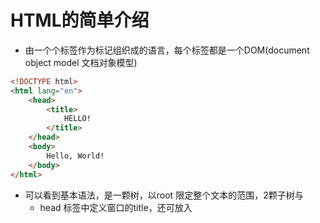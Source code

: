 # HTML的简单介绍
- 由一个个标签作为标记组织成的语言，每个标签都是一个DOM(document object model 文档对象模型)
```html
<!DOCTYPE html>
<html lang="en">
	<head>
		<title>
			HELLO!
		</title>
	</head>
	<body>
		Hello, World!
	</body>
</html>

```

- 可以看到基本语法，是一颗树，以root <html></html> 限定整个文本的范围，2颗子树<head></head>与<body></body>
	- head 标签中定义窗口的title，还可放入<style>更改标签的css样式
	- body 标签中为主要整体的显示内容

## headings
- heading标签 标题大小
```html
<!DOCTYPE html>
<html lang="en">
	<head>
		<title>
			HELLO!
		</title>
	</head>
	<body>
		<h1>This is a heading</h1>
		<h2>This is a smaller heading</h2>
		<h3>This is a heading</h3>
		<h4>This is a heading</h4>
		<h5>This is a heading</h5>
		<h6>This is the smallest heading</h6>
	</body>
</html>
```

## [Lists](./lecture1/lists.html)
- ul 为无序，ol 为有序

## [Image](./lecture1/image.html)
- 通过img 标签插入图片,alt属性设置别名,width属性设置大小

## [a标签](./lecture1/link.html)
- a标签设置链接，重定向

## [table标签](./lecture1/table.html)
- table标签定义表格
	- thead,tbody 区分表头和表体
	- tr,td : row与data 定义每行对应表头的数据
	- 样式里可以通过定义属性
		- border: 1px solid black; 表格框粗细颜色
		- border-collapse: collapse; 框合并
		- width: 60%; 占屏幕大小
		- margin: auto; 通过定义外边距居中

## [form标签](./lecture1/form.html)
- 用于提交表单数据，之后结合action，methods属性，将表单信息提交到指定的servlet处理并重定向或转发到展示页面

# CSS
- 通过style标签或属性指定的html标签内容样式更改

## [style](./lecture1/style.html)
- 标签中可以定义style属性，更改其标签中内容的样式
- 同样可以将style属性的内容保存到css文件中，通过link标签加载样式
- 相同标签不同样式，可以通过class，id加以区分
	- 优先级 inline定义最高，其次id，class，type
	- 选择器的语法最简单的就是 #id .class p 单项选择

## [div](./lecture1/size.html)
- 通过div标签定义width，height属性分区分块
- 设置float属性可以使两个div并排显示

## [font](./lecture1/font.html)
- 定义字体

## css选择器简单语法
- a,b 表示与的关系	multiple element selector
- a b 表示包含，a标签中的b标签	descendant selector
- a>b 表示父标签是a的b标签	child selector
- a+b 表示紧跟a标签后的第一个b标签		adjacent sibling selector
- [a=b] 表示a属性为b的标签	attribute selector
- a:b 表示a标签处于b的状态时	pseudoclass selector
	- :link 未被访问过的链接，与:visied互斥
	- :hover 鼠标指针悬停于其上的元素
	- :active 被激活的元素，如被点击的链接，被按下的按钮
	- :visited 已经被访问过的链接
	- :focus 键盘输入焦点的元素
	- :first-child 元素在页面中第一次出现的时候
	- :lang 元素带有指定lang的情况
- a::b 表示a标签的b元素	pseudoelement selector
	- ::first-letter 元素文本的第一个字母
	- ::first-line 元素文本的第一行
	- ::before 在元素内容的最前面添加新内容
	- ::after 在元素内容的最后面添加新内容
- [descendant](./lecture1/descendant.html) [attribute](./lecture1/attribute.html) [hover](./lecture1/hover.html)

# 响应式设计
- 更加不同的显示尺寸变换显示的样式

- 头标签中定义 

  - <meta name="viewport"   content="width=device-width, initial-scale=1, maximum-scale=1, user-scalable=no">

  - viewport标记，用于指定用户是否可以缩放Web页面，并对相关的选项进行设定。
  - width 和height 指令分别指定视区的逻辑宽度和高度。它们的值可以是以像素为单位的数字，也可以是一个特殊的标记符号。如上文代码中device-width即表示，视区宽度应为设备的屏幕宽度。类似的，device-height即表示设备的屏幕高度。
  - initial-scale用于设置Web页面的初始缩放比例。默认的初始缩放比例值因智能手机浏览器的不同而有所差异，通常情况下，设备会在浏览器中呈现出整个Web页面。设为1.0则显示未经缩放的Web页面。
  - maximum-scale和minimum-scale用于设置用户对于Web页面缩放比例的限制。值的范围为0.25~10.0之间
  - user-scalable指定用户是否可以缩放视区，即缩放Web页面的视图。值为yes时允许用户进行缩放，值为no时不允许缩放。

## Media Queries
- Media Types: print,screen...
- Media Features: height,width,orientation...
- 根据浏览器大小决定显示的样式[@media](./lecture1/responsive.html)
	- @media() 括号中定义范围

## Flexbox
- 会根据当前浏览器大小改变显示方式 [flexbox](./lecture1/flexbox.html)
	- display: flex;	指定了弹性容器中子元素的排列方式
	- flex-wrap: wrap;	设置弹性盒子的子元素超出父容器时是否换行。
	- flex-direction: row|row-reverse|column|column-reverse;	指定了弹性容器中子元素的排列方式
		- justify-content: flex-start|flex-end|center|space-between|space-around;	设置弹性盒子元素在主轴（横轴）方向上的对齐方式。
		- align-items: stretch|center|flex-start|flex-end|baseline;	设置弹性盒子元素在侧轴（纵轴）方向上的对齐方式。
		- align-content: stretch|center|flex-start|flex-end|space-between|space-around;	修改 flex-wrap 属性的行为，类似 align-items, 但不是设置子元素对齐，而是设置行对齐
		- flex-flow 属性是 flex-direction 和 flex-wrap 属性的复合属性。
		- order: number 设置弹性盒子的子元素排列顺序。
		- align-self: auto|stretch|center|flex-start|flex-end|baseline	在弹性子元素上使用。覆盖容器的 align-items 属性。
		- flex: flex-grow flex-shrink flex-basis|auto; 	设置弹性盒子的子元素如何分配空间
- 可以参考: [Guide to Flexbox](https://css-tricks.com/snippets/css/a-guide-to-flexbox/)

## [Grid](./lecture1/grid.html)
- display: grid;	定义网格
- grid-column-gap: 20px; grid-row-gap: 10px;	行列间距
- grid-template-columns: 200px 200px auto;	每一格的大小,auto为随浏览器大小变化，也可以使用%来定义百分比大小。还有repeat(2,33%),重复模式
	- fr关键字 fraction片段
		- grid-template-columns: 50px 3fr 1fr 2fr;表示后者是前者的几倍
- 可以参考: [Guide to Grid](https://css-tricks.com/snippets/css/complete-guide-grid/)

## [getbootstrap](www.getbootstrap.com)
- 使用getbootstrap提供的样式定义
- 它将页面分成12列 [hello](./lecture1/hello.html)
- 定义col-lg-3大屏中每个div为3列 col-sm-6小屏中每个div为6列，因此大小切换时会换行

## scss
- 通过编译scss来生成css文件
- scss文件中可以定义通用属性，通过相同属性来定义样式 [$variable](./lecture1/variables.html)
- 编译命令 sass variables.scss:variables.css 或 监听scss状态 sass --watch variables.scss:variables.css
	- 会生成.css文件和.map关联文件
	- 在html中link标签中仍使用.css文件
- scss中定义包含关系[nesting](./lecture1/nesting.html) 只需要通过{}来包含内层就可以定义
- scss中定义继承关系[inheritance](./lecture1/inheritance.html)
	- 通过 %variable 定义样式
	- 通过 extend %variable 来继承即可重复使用
